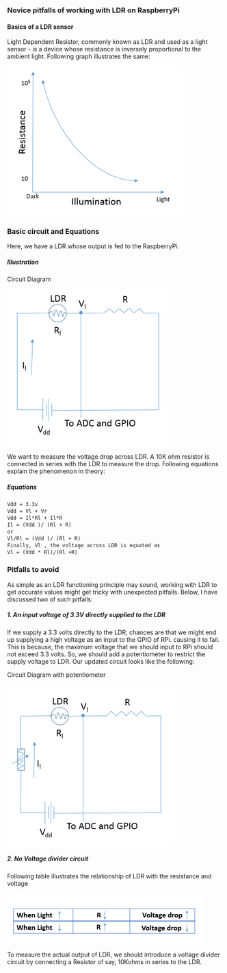 ### Novice pitfalls of working with LDR on RaspberryPi

#### Basics of a LDR sensor
Light Dependent Resistor, commonly known as LDR and used as a light sensor - is a device whose resistance is inversely proportional to the ambient light.
Following graph illustrates the same:

![Graph](ldrworking.PNG)

### Basic circuit and Equations
Here, we have a LDR whose output is fed to the RaspberryPi.

##### Illustration
Circuit Diagram

![Circuit Diagram](circuit1.PNG)

We want to measure the voltage drop across LDR. A 10K ohm resistor is connected in series with the LDR to measure the drop.
Following equations explain the phenomenon in theory:

##### Equations
```
Vdd = 3.3v
Vdd = Vl + Vr
Vdd = Il*Rl + Il*R
Il = (Vdd )/ (Rl + R)
or
Vl/Rl = (Vdd )/ (Rl + R)
Finally, Vl , the voltage across LDR is equated as
Vl = (Vdd * Rl)/(Rl +R)
```


### Pitfalls to avoid
As simple as an LDR functioning principle may sound, working with LDR to get accurate values might get tricky with unexpected pitfalls. Below, I have discussed two of such pitfalls:
##### 1.  An input voltage of 3.3V directly supplied to the LDR
   If we supply a 3.3 volts directly to the LDR,
   chances are that we might end up supplying a high voltage as an input to the GPIO of RPi.
   causing it to fail. This is because, the maximum voltage that we should input to RPi should not exceed 3.3 volts. So, we should add a potentiometer to restrict the supply voltage to LDR.
   Our updated circuit looks like the following:

Circuit Diagram with potentiometer

![Circuit Diagram with potentiometer](circuit2.PNG)

##### 2. No Voltage divider circuit

Following table illustrates the relationship of LDR with the resistance and voltage

![table](table.PNG)

  To measure the actual output of LDR, we should introduce a voltage divider circuit by connecting a Resistor of say, 10Kohms in series to the LDR.
